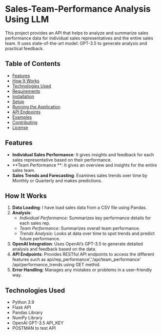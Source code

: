 # Sales-Team-Performance Analysis Using LLM


This project provides an API that helps to analyze and summarize sales performance data for individual sales representatives and the entire sales team. It uses state-of-the-art model: GPT-3.5 to generate analysis and practical feedback.

## Table of Contents
- [Features](#features)
- [How It Works](#how-it-works)
- [Technologies Used](#technologies-used)
- [Requirements](#requirements)
- [Installation](#installation)
- [Setup](#setup)
- [Running the Application](#running-the-application)
- [API Endpoints](#api-endpoints)
- [Examples](#examples)
- [Contributing](#contributing)
- [License](#license)

## Features
- **Individual Sales Performance**: It gives insights and feedback for each sales representative based on their performance.
- **Team Performance **: It gives an overview and insights for the entire sales team.
- **Sales Trends and Forecasting**: Examines sales trends over time by Monthly or Quarterly and makes predictions.

## How It Works

1. **Data Loading**: I have load sales data from a CSV file using Pandas.
2. **Analysis**:
   - *Individual Performance*: Summarizes key performance details for each sales rep.
   - *Team Performance*: Summarizes overall team performance.
   - *Trends Analysis*: Looks at data over time to spot trends and predict future performance.
3. **OpenAI Integration**: Uses OpenAI’s GPT-3.5 to generate detailed analysis and feedback based on the data.
4. **API Endpoints**: Provides RESTful API endpoints to access the different features such as api/rep_performance','/api/team_performance' /api/performance_trends using GET methid.
5. **Error Handling**: Manages any mistakes or problems in a user-friendly way.

## Technologies Used
- Python 3.9
- Flask API
- Pandas Library
- NumPy Library 
- OpenAI GPT-3.5 API_KEY
- POSTMAN to test API

